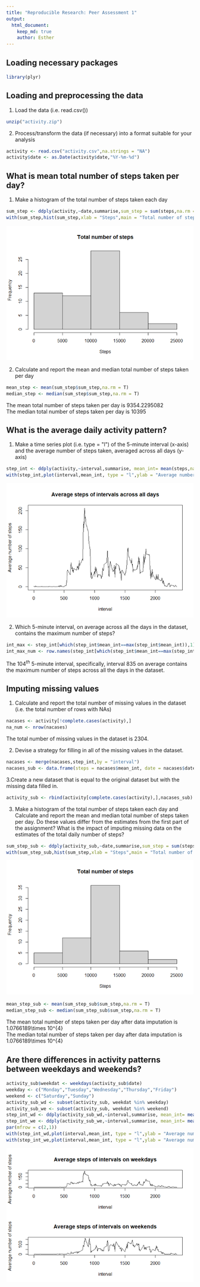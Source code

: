 ```yaml
---
title: "Reproducible Research: Peer Assessment 1"
output: 
  html_document:
    keep_md: true
    author: Esther
---
```

## Loading necessary packages


```r
library(plyr)
```

## Loading and preprocessing the data

1. Load the data (i.e. read.csv())


```r
unzip("activity.zip")
```

2. Process/transform the data (if necessary) into a format suitable for your analysis


```r
activity <- read.csv("activity.csv",na.strings = "NA")
activity$date <- as.Date(activity$date,"%Y-%m-%d")
```

## What is mean total number of steps taken per day?

1. Make a histogram of the total number of steps taken each day


```r
sum_step <- ddply(activity,~date,summarise,sum_step = sum(steps,na.rm = T))
with(sum_step,hist(sum_step,xlab = "Steps",main = "Total number of steps"))
```

![](PA1_template_files/figure-html/computestepsx-1.png)<!-- -->

2. Calculate and report the mean and median total number of steps taken per day


```r
mean_step <- mean(sum_step$sum_step,na.rm = T)
median_step <- median(sum_step$sum_step,na.rm = T)
```

The mean total number of steps taken per day is 9354.2295082  
The median total number of steps taken per day is 10395

## What is the average daily activity pattern?

1. Make a time series plot (i.e. type = "l") of the 5-minute interval (x-axis) and the average number of steps taken, averaged across all days (y-axis)


```r
step_int <- ddply(activity,~interval,summarise, mean_int= mean(steps,na.rm = T))
with(step_int,plot(interval,mean_int, type = "l",ylab = "Average number of steps", main = "Average steps of intervals across all days"))
```

![](PA1_template_files/figure-html/unnamed-chunk-5-1.png)<!-- -->

2. Which 5-minute interval, on average across all the days in the dataset, contains the maximum number of steps?


```r
int_max <- step_int[which(step_int$mean_int==max(step_int$mean_int)),1]
int_max_num <- row.names(step_int[which(step_int$mean_int==max(step_int$mean_int)),])
```

The $104^{th}$ 5-minute interval, specifically, interval 835 on average contains the maximum number of steps across all the days in the dataset.

## Imputing missing values

1. Calculate and report the total number of missing values in the dataset (i.e. the total number of rows with NAs)


```r
nacases <- activity[!complete.cases(activity),]
na_num <- nrow(nacases)
```
The total number of missing values in the dataset is 2304.

2. Devise a strategy for filling in all of the missing values in the dataset. 


```r
nacases <- merge(nacases,step_int,by = "interval")
nacases_sub <- data.frame(steps = nacases$mean_int, date = nacases$date, interval = nacases$interval)
```

3.Create a new dataset that is equal to the original dataset but with the missing data filled in.


```r
activity_sub <- rbind(activity[complete.cases(activity),],nacases_sub)
```

3. Make a histogram of the total number of steps taken each day and Calculate and report the mean and median total number of steps taken per day. Do these values differ from the estimates from the first part of the assignment? What is the impact of imputing missing data on the estimates of the total daily number of steps?


```r
sum_step_sub <- ddply(activity_sub,~date,summarise,sum_step = sum(steps,na.rm = T))
with(sum_step_sub,hist(sum_step,xlab = "Steps",main = "Total number of steps"))
```

![](PA1_template_files/figure-html/unnamed-chunk-10-1.png)<!-- -->

```r
mean_step_sub <- mean(sum_step_sub$sum_step,na.rm = T)
median_step_sub <- median(sum_step_sub$sum_step,na.rm = T)
```

The mean total number of steps taken per day after data imputation is 1.0766189\times 10^{4}  
The median total number of steps taken per day after data imputation is 1.0766189\times 10^{4}

## Are there differences in activity patterns between weekdays and weekends?


```r
activity_sub$weekdat <- weekdays(activity_sub$date)
weekday <- c("Monday","Tuesday","Wednesday","Thursday","Friday")
weekend <- c("Saturday","Sunday")
activity_sub_wd <- subset(activity_sub, weekdat %in% weekday)
activity_sub_we <- subset(activity_sub, weekdat %in% weekend)
step_int_wd <- ddply(activity_sub_wd,~interval,summarise, mean_int= mean(steps,na.rm = T))
step_int_we <- ddply(activity_sub_we,~interval,summarise, mean_int= mean(steps,na.rm = T))
par(mfrow = c(2,1))
with(step_int_wd,plot(interval,mean_int, type = "l",ylab = "Average number of steps", main = "Average steps of intervals on weekdays"))
with(step_int_we,plot(interval,mean_int, type = "l",ylab = "Average number of steps", main = "Average steps of intervals on weekends"))
```

![](PA1_template_files/figure-html/unnamed-chunk-11-1.png)<!-- -->
